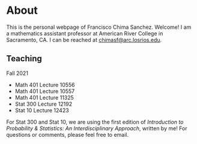 # About
This is the personal webpage of Francisco Chima Sanchez. Welcome! I am a mathematics assistant professor at American River College in Sacramento, CA. I can be reached at [chimasf@arc.losrios.edu](mailto:chimasf@arc.losrios.edu).

## Teaching

Fall 2021

* Math 401 Lecture 10556
* Math 401 Lecture 10557
* Math 401 Lecture 11325
* Stat 300 Lecture 12192
* Stat 10 Lecture 12423

For Stat 300 and Stat 10, we are using the first edition of *Introduction to Probability & Statistics: An Interdisciplinary Approach*, written by me! For questions or comments, please feel free to email.
